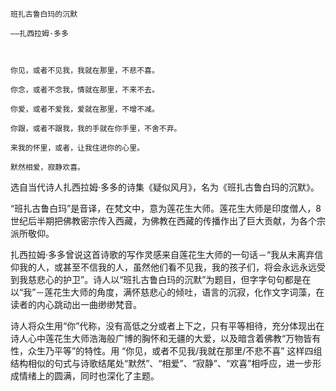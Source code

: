 ```
班扎古鲁白玛的沉默

——扎西拉姆·多多



你见，或者不见我，我就在那里，不悲不喜。

你念，或者不念我，情就在那里，不来不去。

你爱，或者不爱我，爱就在那里，不增不减。

你跟，或者不跟我，我的手就在你手里，不舍不弃。

来我的怀里，或者，让我住进你的心里。

默然相爱，寂静欢喜。
```

选自当代诗人扎西拉姆·多多的诗集《疑似风月》，名为《班扎古鲁白玛的沉默》。



“班扎古鲁白玛”是音译，在梵文中，意为莲花生大师。莲花生大师是印度僧人，8世纪后半期把佛教密宗传入西藏，为佛教在西藏的传播作出了巨大贡献，为各个宗派所敬仰。



扎西拉姆·多多曾说这首诗歌的写作灵感来自莲花生大师的一句话－“我从未离弃信仰我的人，或甚至不信我的人，虽然他们看不见我，我的孩子们，将会永远永远受到我慈悲心的护卫”。诗人以“班扎古鲁白玛的沉默”为题目，但字字句句都是在以“我”－莲花生大师的角度，满怀慈悲心的倾吐，语言的沉寂，化作文字词藻，在读者的内心跳动出一曲缈缈梵音。



诗人将众生用“你”代称，没有高低之分或者上下之，只有平等相待，充分体现出在诗人心中莲花生大师浩海般广博的胸怀和无疆的大爱，以及暗含着佛教“万物皆有性，众生乃平等”的特性。用 “你见，或者不见我/我就在那里/不悲不喜” 这样四组结构相似的句式与诗歌结尾处“默然”、“相爱”、“寂静”、“欢喜”相呼应，进一步形成情绪上的圆满，同时也深化了主题。
